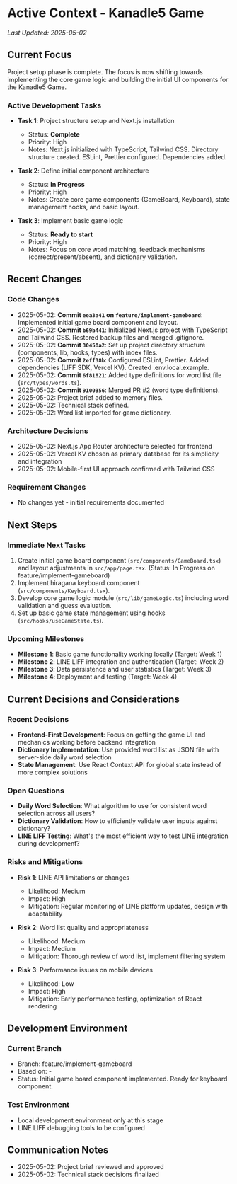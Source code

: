 # Active Context - Kanadle5 Game

*Last Updated: 2025-05-02*

## Current Focus

Project setup phase is complete. The focus is now shifting towards implementing the core game logic and building the initial UI components for the Kanadle5 Game.

### Active Development Tasks

- **Task 1**: Project structure setup and Next.js installation
  - Status: **Complete**
  - Priority: High
  - Notes: Next.js initialized with TypeScript, Tailwind CSS. Directory structure created. ESLint, Prettier configured. Dependencies added.

- **Task 2**: Define initial component architecture
  - Status: **In Progress**
  - Priority: High
  - Notes: Create core game components (GameBoard, Keyboard), state management hooks, and basic layout.

- **Task 3**: Implement basic game logic
  - Status: **Ready to start**
  - Priority: High
  - Notes: Focus on core word matching, feedback mechanisms (correct/present/absent), and dictionary validation.

## Recent Changes

### Code Changes

- 2025-05-02: **Commit `eea3a41` on `feature/implement-gameboard`**: Implemented initial game board component and layout.
- 2025-05-02: **Commit `b69b441`**: Initialized Next.js project with TypeScript and Tailwind CSS. Restored backup files and merged .gitignore.
- 2025-05-02: **Commit `30458a2`**: Set up project directory structure (components, lib, hooks, types) with index files.
- 2025-05-02: **Commit `2eff38b`**: Configured ESLint, Prettier. Added dependencies (LIFF SDK, Vercel KV). Created .env.local.example.
- 2025-05-02: **Commit `6f81821`**: Added type definitions for word list file (`src/types/words.ts`).
- 2025-05-02: **Commit `9100356`**: Merged PR #2 (word type definitions).
- 2025-05-02: Project brief added to memory files.
- 2025-05-02: Technical stack defined.
- 2025-05-02: Word list imported for game dictionary.

### Architecture Decisions

- 2025-05-02: Next.js App Router architecture selected for frontend
- 2025-05-02: Vercel KV chosen as primary database for its simplicity and integration
- 2025-05-02: Mobile-first UI approach confirmed with Tailwind CSS

### Requirement Changes

- No changes yet - initial requirements documented

## Next Steps

### Immediate Next Tasks

1. Create initial game board component (`src/components/GameBoard.tsx`) and layout adjustments in `src/app/page.tsx`. (Status: In Progress on feature/implement-gameboard)
2. Implement hiragana keyboard component (`src/components/Keyboard.tsx`).
3. Develop core game logic module (`src/lib/gameLogic.ts`) including word validation and guess evaluation.
4. Set up basic game state management using hooks (`src/hooks/useGameState.ts`).

### Upcoming Milestones

- **Milestone 1**: Basic game functionality working locally (Target: Week 1)
- **Milestone 2**: LINE LIFF integration and authentication (Target: Week 2)
- **Milestone 3**: Data persistence and user statistics (Target: Week 3)
- **Milestone 4**: Deployment and testing (Target: Week 4)

## Current Decisions and Considerations

### Recent Decisions

- **Frontend-First Development**: Focus on getting the game UI and mechanics working before backend integration
- **Dictionary Implementation**: Use provided word list as JSON file with server-side daily word selection
- **State Management**: Use React Context API for global state instead of more complex solutions

### Open Questions

- **Daily Word Selection**: What algorithm to use for consistent word selection across all users?
- **Dictionary Validation**: How to efficiently validate user inputs against dictionary?
- **LINE LIFF Testing**: What's the most efficient way to test LINE integration during development?

### Risks and Mitigations

- **Risk 1**: LINE API limitations or changes
  - Likelihood: Medium
  - Impact: High
  - Mitigation: Regular monitoring of LINE platform updates, design with adaptability

- **Risk 2**: Word list quality and appropriateness
  - Likelihood: Medium
  - Impact: Medium
  - Mitigation: Thorough review of word list, implement filtering system

- **Risk 3**: Performance issues on mobile devices
  - Likelihood: Low
  - Impact: High
  - Mitigation: Early performance testing, optimization of React rendering

## Development Environment

### Current Branch

- Branch: feature/implement-gameboard
- Based on: -
- Status: Initial game board component implemented. Ready for keyboard component.

### Test Environment

- Local development environment only at this stage
- LINE LIFF debugging tools to be configured

## Communication Notes

- 2025-05-02: Project brief reviewed and approved
- 2025-05-02: Technical stack decisions finalized
